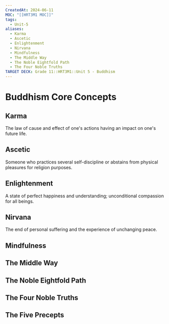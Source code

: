 ```yaml
---
CreatedAt: 2024-06-11
MOC: "[[HRT3M1 MOC]]"
tags:
  - Unit-5
aliases:
  - Karma
  - Ascetic
  - Enlightenment
  - Nirvana
  - Mindfulness
  - The Middle Way
  - The Noble Eightfold Path
  - The Four Noble Truths
TARGET DECK: Grade 11::HRT3M1::Unit 5 - Buddhism
---
```


# Buddhism Core Concepts

## Karma
The law of cause and effect of one's actions having an impact on one's future life.
<!--ID: 1718714901088-->


## Ascetic
Someone who practices several self-discipline or abstains from physical pleasures for religion purposes.
<!--ID: 1718200311879-->


## Enlightenment
A state of perfect happiness and understanding; unconditional compassion for all beings.
<!--ID: 1718200311881-->


## Nirvana
The end of personal suffering and the experience of unchanging peace.
<!--ID: 1718200311882-->


## Mindfulness

## The Middle Way
<!--ID: 1718200311885-->


## The Noble Eightfold Path


## The Four Noble Truths
<!--ID: 1718200311887-->

## The Five Precepts


